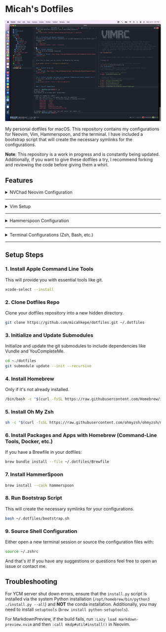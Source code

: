 # Micah's Dotfiles

![Preview of my NVChad setup for reference.](images/nvim.png)

My personal dotfiles for macOS. This repository contains my configurations for Neovim, Vim, Hammerspoon, and the terminal. I have included a bootstrap script that will create the necessary symlinks for the configurations.

**Note**: This repository is a work in progress and is constantly being updated. Additionally, if you want to give these dotfiles a try, I recommend forking and reviewing the code before giving them a whirl.

## Features

<details> 
<summary>NVChad Neovim Configuration</summary>
</br>
NVChad is a Neovim configuration that provides a clean and minimal setup for development. It includes plugins like Telescope, LSP, and Treesitter for a modern development experience. On top of the already versatile configuration, I have added my own plugins, mappings, and customizations. 
</details>

---

<details>
<summary>Vim Setup</summary>
</br>
I have since switched to Neovim, but I have included my old Vim configuration for reference. It replicates a lot of the features of NVChad.
</details>

---

<details>
<summary>Hammerspoon Configuration</summary>
</br>
Hammerspoon is a powerful automation tool for macOS that allows you to script and automate tasks. I have included a configuration that provides window management that I cannot live without.
</details>

---

<details>
<summary>Terminal Configurations (Zsh, Bash, etc.)</summary>
</br>
Personal configurations including aliases, themes, etc. for the terminal.
</details>

---

## Setup Steps

### 1. Install Apple Command Line Tools

This will provide you with essential tools like git.

```bash
xcode-select --install
```

### 2. Clone Dotfiles Repo

Clone your dotfiles repository into a new hidden directory.

```bash
git clone https://github.com/micahkepe/dotfiles.git ~/.dotfiles
```

### 3. Initialize and Update Submodules

Initialize and update the git submodules to include dependencies like Vundle and YouCompleteMe.

```bash
cd ~./dotfiles
git submodule update --init --recursive
```

### 4. Install Homebrew

Only if it's not already installed.

```bash
/bin/bash -c "$(curl -fsSL https://raw.githubusercontent.com/Homebrew/install/HEAD/install.sh)"
```

### 5. Install Oh My Zsh

```bash
sh -c "$(curl -fsSL https://raw.githubusercontent.com/ohmyzsh/ohmyzsh/master/tools/install.sh)"
```

### 6. Install Packages and Apps with Homebrew (Command-Line Tools, Docker, etc.)

If you have a Brewfile in your dotfiles:

```bash
brew bundle install --file ~/.dotfiles/Brewfile
```

### 7. Install HammerSpoon

```bash
brew install --cask hammerspoon
```

### 8. Run Bootstrap Script

This will create the necessary symlinks for your configurations.

```bash
bash ~/.dotfiles/bootstrap.sh
```

### 9. Source Shell Configuration

Either open a new terminal session or source the configuration files with:

```bash
source ~/.zshrc
```

And that's it! If you have any suggestions or questions feel free to open an issue or contact me.

## Troubleshooting

For YCM server shut down errors, ensure that the `install.py` script is installed via the system Python installation (`/opt/homebrew/bin/python3 ./install.py --all`) and **NOT** the conda installation. Additionally, you may need to install `setuptools` (`brew install python-setuptools`).

For MarkdownPreview, if the build fails, run `:Lazy load markdown-preview.nvim` and then `:call mkdp#util#install()` in Neovim.
